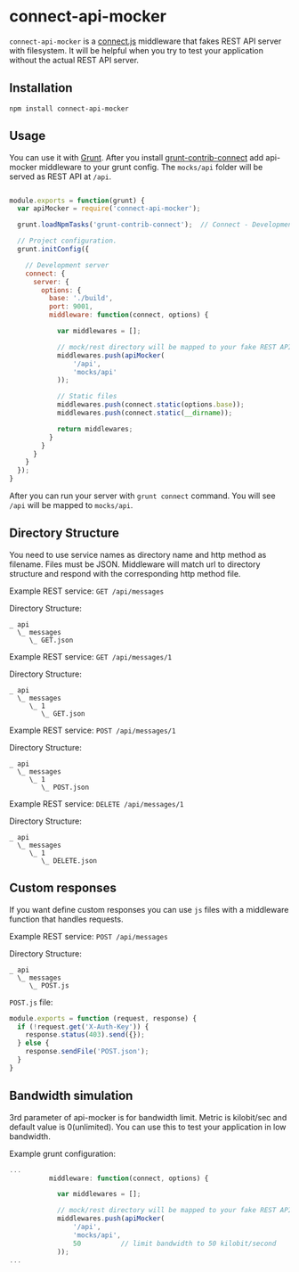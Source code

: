 connect-api-mocker
==================
`connect-api-mocker` is a [connect.js](https://github.com/senchalabs/connect) middleware that fakes REST API server with filesystem. It will be helpful when you try to test your application without the actual REST API server.

## Installation

```
npm install connect-api-mocker
```

## Usage

You can use it with [Grunt](http://gruntjs.com). After you install [grunt-contrib-connect](https://github.com/gruntjs/grunt-contrib-connect) add api-mocker middleware to your grunt config. The `mocks/api` folder will be served as REST API at `/api`.

```js

module.exports = function(grunt) {
  var apiMocker = require('connect-api-mocker');

  grunt.loadNpmTasks('grunt-contrib-connect');  // Connect - Development server

  // Project configuration.
  grunt.initConfig({

    // Development server
    connect: {
      server: {
        options: {
          base: './build',
          port: 9001,
          middleware: function(connect, options) {

            var middlewares = [];

            // mock/rest directory will be mapped to your fake REST API
            middlewares.push(apiMocker(
                '/api',
                'mocks/api'
            ));

            // Static files
            middlewares.push(connect.static(options.base));
            middlewares.push(connect.static(__dirname));

            return middlewares;
          }
        }
      }
    }
  });
}
```

After you can run your server with `grunt connect` command. You will see `/api` will be mapped to `mocks/api`.

## Directory Structure

You need to use service names as directory name and http method as filename. Files must be JSON. Middleware will match url to directory structure and respond with the corresponding http method file.

Example REST service: `GET /api/messages`

Directory Structure:

```
_ api
  \_ messages
     \_ GET.json
```

Example REST service: `GET /api/messages/1`

Directory Structure:

```
_ api
  \_ messages
     \_ 1
        \_ GET.json
```

Example REST service: `POST /api/messages/1`

Directory Structure:

```
_ api
  \_ messages
     \_ 1
        \_ POST.json
```


Example REST service: `DELETE /api/messages/1`

Directory Structure:

```
_ api
  \_ messages
     \_ 1
        \_ DELETE.json
```

## Custom responses

If you want define custom responses you can use `js` files with a middleware function that handles requests.

Example REST service: `POST /api/messages`

Directory Structure:

```
_ api
  \_ messages
     \_ POST.js
```

`POST.js` file:

```js
module.exports = function (request, response) {
  if (!request.get('X-Auth-Key')) {
    response.status(403).send({});
  } else {
    response.sendFile('POST.json');
  }
}
```

## Bandwidth simulation

3rd parameter of api-mocker is for bandwidth limit. Metric is kilobit/sec and default value is 0(unlimited). You can use this to test your application in low bandwidth.

Example grunt configuration:

```js
...
          middleware: function(connect, options) {

            var middlewares = [];

            // mock/rest directory will be mapped to your fake REST API
            middlewares.push(apiMocker(
                '/api',
                'mocks/api',
                50          // limit bandwidth to 50 kilobit/second
            ));
...
```
